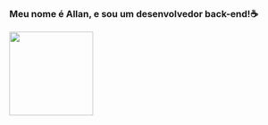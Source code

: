 ### Meu nome é Allan, e sou um desenvolvedor back-end!☕

<table>
  <a href="https://github.com/AllanzinS">
<img height="150em" src="https://github-readme-stats.vercel.app/api?username=allanzins&show_icons=true&theme=tokyonight&include_all_commits=true&count_private=true"/>
